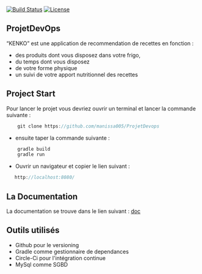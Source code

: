 
[![Build Status](https://img.shields.io/circleci/project/github/badges/shields/userCRUD.svg?style=flat-square)](https://app.circleci.com/pipelines/github/manissa005/ProjetDevops?branch=userCRUD")   [![License](https://img.shields.io/github/license/manissa005/ProjetDevops)](LICENSE)

## ProjetDevOps

“KENKO” est une application de recommendation de recettes en fonction :
- des produits dont vous disposez dans votre frigo,
- du temps dont vous disposez
- de votre forme physique
- un suivi de votre apport nutritionnel des recettes


## Project Start

Pour lancer le projet vous devriez ouvrir un terminal et lancer la commande suivante :

```java 
    git clone https://github.com/manissa005/ProjetDevops
````

- ensuite taper la commande suivante :

```java 
    gradle build
    gradle run
````
- Ouvrir un navigateur et copier le lien suivant :
 ```java 
    http://localhost:8080/
```` 

## La Documentation
La documentation se trouve dans le lien suivant : [doc](https://drive.google.com/drive/folders/1JETmILa_zc8KtZrtu6rkrBxFwfXMjCo-?hl=fr)

## Outils utilisés
- Github pour le versioning
- Gradle comme gestionnaire de dependances
- Circle-Ci pour l'intégration continue
- MySql comme SGBD

